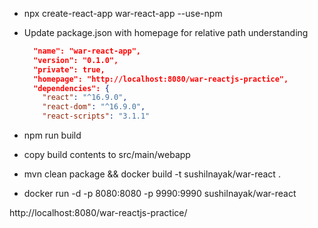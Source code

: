 - npx create-react-app war-react-app --use-npm

- Update package.json with homepage for relative path understanding
    ```json
      "name": "war-react-app",
      "version": "0.1.0",
      "private": true,
      "homepage": "http://localhost:8080/war-reactjs-practice",
      "dependencies": {
        "react": "^16.9.0",
        "react-dom": "^16.9.0",
        "react-scripts": "3.1.1"
    ```
- npm run build 

- copy build contents to src/main/webapp

- mvn clean package && docker build -t sushilnayak/war-react .

- docker run -d -p 8080:8080 -p 9990:9990 sushilnayak/war-react

http://localhost:8080/war-reactjs-practice/